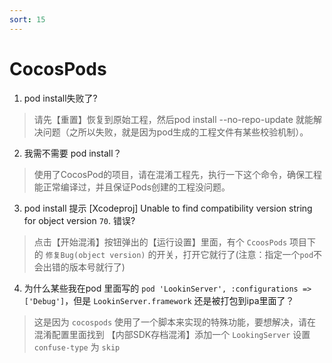 ```yaml
---
sort: 15
---
```


# CocosPods

1. pod install失败了?
> 请先【重置】恢复到原始工程，然后pod install --no-repo-update 就能解决问题（之所以失败，就是因为pod生成的工程文件有某些校验机制）。
>

2. 我需不需要 pod install？
> 使用了CocosPod的项目，请在混淆工程先，执行一下这个命令，确保工程能正常编译过，并且保证Pods创建的工程没问题。
>

3. pod install 提示 [Xcodeproj] Unable to find compatibility version string for object version `70`. 错误?
> 点击【开始混淆】按钮弹出的【运行设置】里面，有个 `CcoosPods` 项目下的 `修复Bug(object version)` 的开关，打开它就行了(注意：指定一个`pod`不会出错的版本号就行了)
>

4. 为什么某些我在pod 里面写的 `pod 'LookinServer', :configurations => ['Debug']`，但是 `LookinServer.framework` 还是被打包到ipa里面了？
> 这是因为 `cocospods` 使用了一个脚本来实现的特殊功能，要想解决，请在混淆配置里面找到 【内部SDK存档混淆】添加一个 `LookingServer` 设置 `confuse-type` 为 `skip`
>